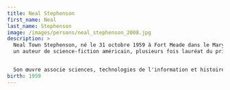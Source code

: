 ```yaml
---
title: Neal Stephenson
first_name: Neal
last_name: Stephenson
image: /images/persons/neal_stephenson_2008.jpg
description: >
  Neal Town Stephenson, né le 31 octobre 1959 à Fort Meade dans le Maryland, est
  un auteur de science-fiction américain, plusieurs fois lauréat du prix Locus1.


  Son œuvre associe sciences, technologies de l'information et histoire, encadrées par des récits relevant de la science-fiction ou de l'uchronie. Son travail est à ce titre souvent comparé à celui de Thomas Pynchon.
birth: 1959
---
```

